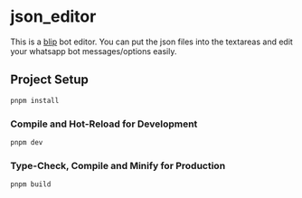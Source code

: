 # json_editor

This is a <a target="_blank" href="https://www.blip.ai">blip</a> bot editor. You can put the json files into the textareas and edit your whatsapp bot messages/options easily.

## Project Setup

```sh
pnpm install
```

### Compile and Hot-Reload for Development

```sh
pnpm dev
```

### Type-Check, Compile and Minify for Production

```sh
pnpm build
```
